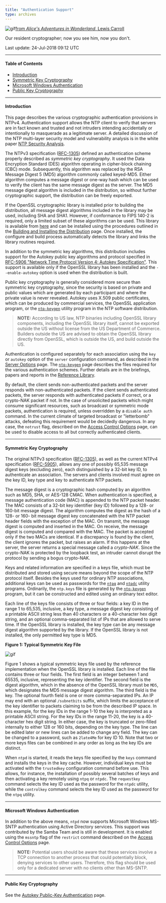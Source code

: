```yaml
---
title: "Authentication Support"
type: archives
---
```


![gif](/archives/pic/alice44.gif)[from _Alice's Adventures in Wonderland_, Lewis Carroll](/reflib/pictures/)

Our resident cryptographer; now you see him, now you don't.

Last update: 24-Jul-2018 09:12 UTC

* * *

#### Table of Contents

*   [Introduction](/archives/4.2.8-series/authentic/#introduction)
*   [Symmetric Key Cryptography](/archives/4.2.8-series/authentic/#symmetric-key-cryptography)
*   [Microsoft Windows Authentication](/archives/4.2.8-series/authentic/#microsoft-windows-authentication)
*   [Public Key Cryptography](/archives/4.2.8-series/authentic/#public-key-cryptography)

* * *

#### Introduction

This page describes the various cryptographic authentication provisions in NTPv4. Authentication support allows the NTP client to verify that servers are in fact known and trusted and not intruders intending accidentally or intentionally to masquerade as a legitimate server. A detailed discussion of the NTP multi-layer security model and vulnerability analysis is in the white paper [NTP Security Analysis](/reflib/security/).

The NTPv3 specification ([RFC-1305](/reflib/rfc/rfc1305/rfc1305b.pdf)) defined an authentication scheme properly described as _symmetric key cryptography_. It used the Data Encryption Standard (DES) algorithm operating in cipher-block chaining (CBC) mode. Subsequently, this algorithm was replaced by the RSA Message Digest 5 (MD5) algorithm commonly called keyed-MD5. Either algorithm computes a message digest or one-way hash which can be used to verify the client has the same message digest as the server. The MD5 message digest algorithm is included in the distribution, so without further cryptographic support, the distribution can be freely exported.

If the OpenSSL cryptographic library is installed prior to building the distribution, all message digest algorithms included in the library may be used, including SHA and SHA1. However, if conformance to FIPS 140-2 is required, only a limited subset of these algorithms can be used. This library is available from [here](https://www.openssl.org) and can be installed using the procedures outlined in the [Building and Installing the Distribution](/archives/4.2.8-series/build/) page. Once installed, the configure and build process automatically detects the library and links the library routines required.

In addition to the symmetric key algorithms, this distribution includes support for the Autokey public key algorithms and protocol specified in [RFC-5906 "Network Time Protocol Version 4: Autokey Specification"](/reflib/rfc/rfc5906.txt). This support is available only if the OpenSSL library has been installed and the <code>\-\-enable-autokey</code> option is used when the distribution is built.

Public key cryptography is generally considered more secure than symmetric key cryptography, since the security is based on private and public values which are generated by each participant and where the private value is never revealed. Autokey uses X.509 public certificates, which can be produced by commercial services, the OpenSSL application program, or the [<code>ntp-keygen</code>](/archives/4.2.8-series/keygen/) utility program in the NTP software distribution.

> **NOTE:** According to US law, NTP binaries including OpenSSL library components, including the OpenSSL library itself, cannot be exported outside the US without license from the US Department of Commerce. Builders outside the US are advised to obtain the OpenSSL library directly from OpenSSL, which is outside the US, and build outside the US.

Authentication is configured separately for each association using the <code>key</code> or <code>autokey</code> option of the <code>server</code> configuration command, as described in the [Server Options](/archives/4.2.8-series/confopt/#server-command-options) page. The [<code>ntp-keygen</code>](/archives/4.2.8-series/keygen/) page describes the files required for the various authentication schemes. Further details are in the briefings, papers and reports in the [Reference Library](/reflib/).

By default, the client sends non-authenticated packets and the server responds with non-authenticated packets. If the client sends authenticated packets, the server responds with authenticated packets if correct, or a crypto-NAK packet if not. In the case of unsolicited packets which might consume significant resources, such as broadcast or symmetric mode packets, authentication is required, unless overridden by a <code>disable auth</code> command. In the current climate of targeted broadcast or "letterbomb" attacks, defeating this requirement would be decidedly dangerous. In any case, the <code>notrust</code> flag, described on the [Access Control Options](/archives/4.2.8-series/accopt/) page, can be used to disable access to all but correctly authenticated clients.

* * *

#### Symmetric Key Cryptography

The original NTPv3 specification ([RFC-1305](/reflib/rfc/rfc1305/rfc1305b.pdf)), as well as the current NTPv4 specification ([RFC-5905](/reflib/rfc/rfc5905.txt)), allows any one of possibly 65,535 message digest keys (excluding zero), each distinguished by a 32-bit key ID, to authenticate an association. The servers and clients involved must agree on the key ID, key type and key to authenticate NTP packets.

The message digest is a cryptographic hash computed by an algorithm such as MD5, SHA, or AES-128 CMAC. When authentication is specified, a message authentication code (MAC) is appended to the NTP packet header. The MAC consists of a 32-bit key identifier (key ID) followed by a 128- or 160-bit message digest. The algorithm computes the digest as the hash of a 128- or 160- bit message digest key concatenated with the NTP packet header fields with the exception of the MAC. On transmit, the message digest is computed and inserted in the MAC. On receive, the message digest is computed and compared with the MAC. The packet is accepted only if the two MACs are identical. If a discrepancy is found by the client, the client ignores the packet, but raises an alarm. If this happens at the server, the server returns a special message called a _crypto-NAK_. Since the crypto-NAK is protected by the loopback test, an intruder cannot disrupt the protocol by sending a bogus crypto-NAK.

Keys and related information are specified in a keys file, which must be distributed and stored using secure means beyond the scope of the NTP protocol itself. Besides the keys used for ordinary NTP associations, additional keys can be used as passwords for the [<code>ntpq</code>](/archives/4.2.8-series/ntpq/) and [<code>ntpdc</code>](/archives/4.2.8-series/ntpdc/) utility programs. Ordinarily, the <code>ntp.keys</code> file is generated by the [<code>ntp-keygen</code>](/archives/4.2.8-series/keygen/) program, but it can be constructed and edited using an ordinary text editor.

Each line of the keys file consists of three or four fields: a key ID in the range 1 to 65,535, inclusive, a key type, a message digest key consisting of a printable ASCII string less than 40 characters or a 40-character hex digit string, and an optional comma-separated list of IPs that are allowed to serve time. If the OpenSSL library is installed, the key type can be any message digest algorithm supported by the library. If the OpenSSL library is not installed, the only permitted key type is MD5.

**Figure 1: Typical Symmetric Key File**

![gif](/archives/pic/md5.png)

Figure 1 shows a typical symmetric keys file used by the reference implementation when the OpenSSL library is installed. Each line of the file contains three or four fields. The first field is an integer between 1 and 65535, inclusive, representing the key identifier. The second field is the digest algorithm, which in the absence of the OpenSSL library must be <code>MD5</code>, which designates the MD5 message digest algorithm. The third field is the key. The optional fourth field is one or more comma-separated IPs. An IP may end with an optional <code>/subnetbits</code> suffix, which limits the acceptance of the key identifier to packets claiming to be from the described IP space. In this example, for the key IDs in the range 1-10 the key is interpreted as a printable ASCII string. For the key IDs in the range 11-20, the key is a 40-character hex digit string. In either case, the key is truncated or zero-filled internally to either 128 or 160 bits, depending on the key type. The line can be edited later or new lines can be added to change any field. The key can be changed to a password, such as <code>2late4Me</code> for key ID 10. Note that two or more keys files can be combined in any order as long as the key IDs are distinct.

When <code>ntpd</code> is started, it reads the keys file specified by the <code>keys</code> command and installs the keys in the key cache. However, individual keys must be activated with the <code>trustedkey</code> configuration command before use. This allows, for instance, the installation of possibly several batches of keys and then activating a key remotely using <code>ntpq</code> or <code>ntpdc</code>. The <code>requestkey</code> command selects the key ID used as the password for the <code>ntpdc</code> utility, while the <code>controlkey</code> command selects the key ID used as the password for the <code>ntpq</code> utility.

* * *

#### Microsoft Windows Authentication

In addition to the above means, <code>ntpd</code> now supports Microsoft Windows MS-SNTP authentication using Active Directory services. This support was contributed by the Samba Team and is still in development. It is enabled using the <code>mssntp</code> flag of the <code>restrict</code> command described on the [Access Control Options](/archives/4.2.8-series/accopt/#commands-and-options) page.

> **NOTE:** Potential users should be aware that these services involve a TCP connection to another process that could potentially block, denying services to other users. Therefore, this flag should be used only for a dedicated server with no clients other than MS-SNTP.

* * *

#### Public Key Cryptography

See the [Autokey Public-Key Authentication](/archives/4.2.8-series/autokey/) page.
